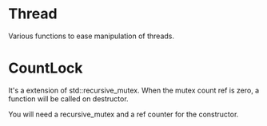 # Thread

Various functions to ease manipulation of threads.

# CountLock

It's a extension of std::recursive_mutex. When the mutex count ref is zero, a function will be called on destructor.

You will need a recursive_mutex and a ref counter for the constructor.
